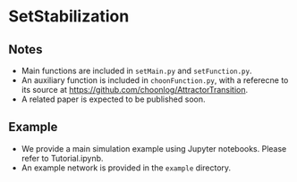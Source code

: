 # SetStabilization


## Notes

+ Main functions are included in `setMain.py` and `setFunction.py`.
+ An auxiliary function is included in `choonFunction.py`, with a referecne to its source at https://github.com/choonlog/AttractorTransition.
+ A related paper is expected to be published soon.

## Example

+ We provide a main simulation example using Jupyter notebooks. Please refer to Tutorial.ipynb.
+ An example network is provided in the `example` directory.  

